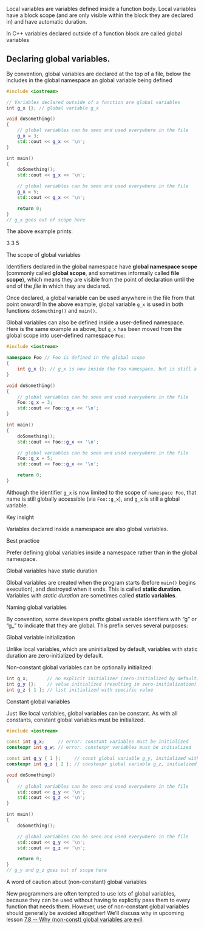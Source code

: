 

Local variables are variables defined inside a function body. Local variables have a block scope (and are only visible within the block they are declared in) and have automatic duration.


In C++ variables declared outside of a function block are called global variables




## Declaring global variables.


By convention, global variables are declared at the top of a file, below the includes in the global namespace an global variable being defined


```cpp
#include <iostream>

// Variables declared outside of a function are global variables
int g_x {}; // global variable g_x

void doSomething()
{
    // global variables can be seen and used everywhere in the file
    g_x = 3;
    std::cout << g_x << '\n';
}

int main()
{
    doSomething();
    std::cout << g_x << '\n';

    // global variables can be seen and used everywhere in the file
    g_x = 5;
    std::cout << g_x << '\n';

    return 0;
}
// g_x goes out of scope here
```

The above example prints:

3
3
5




The scope of global variables

Identifiers declared in the global namespace have **global namespace scope** (commonly called **global scope**, and sometimes informally called **file scope**), which means they are visible from the point of declaration until the end of the _file_ in which they are declared.

Once declared, a global variable can be used anywhere in the file from that point onward! In the above example, global variable `g_x` is used in both functions `doSomething()` and `main()`.

Global variables can also be defined inside a user-defined namespace. Here is the same example as above, but `g_x` has been moved from the global scope into user-defined namespace `Foo`:

```cpp
#include <iostream>

namespace Foo // Foo is defined in the global scope
{
    int g_x {}; // g_x is now inside the Foo namespace, but is still a global variable
}

void doSomething()
{
    // global variables can be seen and used everywhere in the file
    Foo::g_x = 3;
    std::cout << Foo::g_x << '\n';
}

int main()
{
    doSomething();
    std::cout << Foo::g_x << '\n';

    // global variables can be seen and used everywhere in the file
    Foo::g_x = 5;
    std::cout << Foo::g_x << '\n';

    return 0;
}
```

Although the identifier `g_x` is now limited to the scope of `namespace Foo`, that name is still globally accessible (via `Foo::g_x`), and `g_x` is still a global variable.

Key insight

Variables declared inside a namespace are also global variables.

Best practice

Prefer defining global variables inside a namespace rather than in the global namespace.




Global variables have static duration

Global variables are created when the program starts (before `main()` begins execution), and destroyed when it ends. This is called **static duration**. Variables with _static duration_ are sometimes called **static variables**.


Naming global variables

By convention, some developers prefix global variable identifiers with “g” or “g_” to indicate that they are global. This prefix serves several purposes:



Global variable initialization

Unlike local variables, which are uninitialized by default, variables with static duration are zero-initialized by default.

Non-constant global variables can be optionally initialized:

```cpp
int g_x;       // no explicit initializer (zero-initialized by default)
int g_y {};    // value initialized (resulting in zero-initialization)
int g_z { 1 }; // list initialized with specific value
```



Constant global variables

Just like local variables, global variables can be constant. As with all constants, constant global variables must be initialized.

```cpp
#include <iostream>

const int g_x;     // error: constant variables must be initialized
constexpr int g_w; // error: constexpr variables must be initialized

const int g_y { 1 };     // const global variable g_y, initialized with a value
constexpr int g_z { 2 }; // constexpr global variable g_z, initialized with a value

void doSomething()
{
    // global variables can be seen and used everywhere in the file
    std::cout << g_y << '\n';
    std::cout << g_z << '\n';
}

int main()
{
    doSomething();

    // global variables can be seen and used everywhere in the file
    std::cout << g_y << '\n';
    std::cout << g_z << '\n';

    return 0;
}
// g_y and g_z goes out of scope here
```






A word of caution about (non-constant) global variables

New programmers are often tempted to use lots of global variables, because they can be used without having to explicitly pass them to every function that needs them. However, use of non-constant global variables should generally be avoided altogether! We’ll discuss why in upcoming lesson [7.8 -- Why (non-const) global variables are evil](https://web.archive.org/web/20240715201801/https://www.learncpp.com/cpp-tutorial/why-non-const-global-variables-are-evil/).



